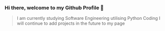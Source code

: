 ### Hi there, welcome to my Github Profile 👋

> I am currently studying Software Engineering utilising Python Coding
> I will continue to add projects in the future to my page


